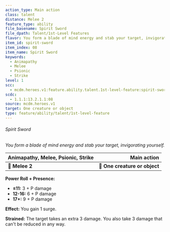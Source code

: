 ```yaml
---
action_type: Main action
class: talent
distance: Melee 2
feature_type: ability
file_basename: Spirit Sword
file_dpath: Talent/1st-Level Features
flavor: You form a blade of mind energy and stab your target, invigorating yourself.
item_id: spirit-sword
item_index: 08
item_name: Spirit Sword
keywords:
  - Animapathy
  - Melee
  - Psionic
  - Strike
level: 1
scc:
  - mcdm.heroes.v1:feature.ability.talent.1st-level-feature:spirit-sword
scdc:
  - 1.1.1:13.2.1.1:08
source: mcdm.heroes.v1
target: One creature or object
type: feature/ability/talent/1st-level-feature
---
```


###### Spirit Sword

*You form a blade of mind energy and stab your target, invigorating yourself.*

| **Animapathy, Melee, Psionic, Strike** |               **Main action** |
| -------------------------------------- | ----------------------------: |
| **📏 Melee 2**                         | **🎯 One creature or object** |

**Power Roll + Presence:**

- **≤11:** 3 + P damage
- **12-16:** 6 + P damage
- **17+:** 9 + P damage

**Effect:** You gain 1 surge.

**Strained:** The target takes an extra 3 damage. You also take 3 damage that can't be reduced in any way.
